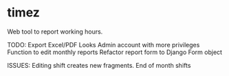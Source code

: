 # timez
Web tool to report working hours.



TODO:
Export Excel/PDF
Looks
Admin account with more privileges
Function to edit monthly reports
Refactor report form to Django Form object



ISSUES:
Editing shift creates new fragments.
End of month shifts